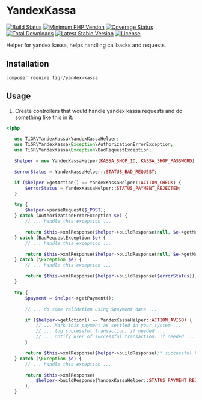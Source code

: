 # YandexKassa

[![Build Status](https://travis-ci.org/TiGR/YandexKassa.svg?branch=master)](https://travis-ci.org/TiGR/YandexKassa)
[![Minimum PHP Version](https://img.shields.io/badge/php-%3E%3D%205.3-8892BF.svg)](https://secure.php.net/)
[![Coverage Status](https://coveralls.io/repos/TiGR/YandexKassa/badge.svg?branch=master&service=github)](https://coveralls.io/github/TiGR/YandexKassa?branch=master)
[![Total Downloads](https://poser.pugx.org/tigr/yandex-kassa/downloads)](https://packagist.org/packages/tigr/yandex-kassa)
[![Latest Stable Version](https://poser.pugx.org/tigr/yandex-kassa/v/stable)](https://packagist.org/packages/tigr/yandex-kassa)
[![License](https://poser.pugx.org/tigr/yandex-kassa/license)](https://packagist.org/packages/tigr/yandex-kassa)

Helper for yandex kassa, helps handling callbacks and requests.

## Installation

    composer require tigr/yandex-kassa

## Usage

1. Create controllers that would handle yandex kassa requests and do something like this in it:

 ```php
<?php

    use TiGR\YandexKassa\YandexKassaHelper;
    use TiGR\YandexKassa\Exception\AuthorizationErrorException;
    use TiGR\YandexKassa\Exception\BadRequestException;

    $helper = new YandexKassaHelper(KASSA_SHOP_ID, KASSA_SHOP_PASSWORD);

    $errorStatus = YandexKassaHelper::STATUS_BAD_REQUEST;

    if ($helper->getAction() == YandexKassaHelper::ACTION_CHECK) {
        $errorStatus = YandexKassaHelper::STATUS_PAYMENT_REJECTED;
    }

    try {
        $helper->parseRequest($_POST);
    } catch (AuthorizationErrorException $e) {
        // ... handle this exception ...

        return $this->xmlResponse($helper->buildResponse(null, $e->getMessage()));
    } catch (BadRequestException $e) {
        // ... handle this exception ...

        return $this->xmlResponse($helper->buildResponse(null, $e->getMessage()));
    } catch (\Exception $e) {
        // ... handle this exception ...

        return $this->xmlResponse($helper->buildResponse($errorStatus));
    }

    try {
        $payment = $helper->getPayment();

        // ... do some validation using $payment data ...

        if ($helper->getAction() == YandexKassaHelper::ACTION_AVISO) {
            // ... Mark this payment as settled in your system ...
            // ... log successful transaction, if needed ...
            // ... notify user of successful transaction. if needed ...
        }

        return $this->xmlResponse($helper->buildResponse(/* successful by default */));
    } catch (\Exception $e) {
        // ... handle this exception ...

        return $this->xmlResponse(
            $helper->buildResponse(YandexKassaHelper::STATUS_PAYMENT_REJECTED, $e->getMessage())
        );
    }
 ```